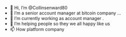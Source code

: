 - 👋 Hi, I’m @Collinsenward80
- 👀 I’m a senior account manager at bitcoin company ...
- 🌱 I’m currently working as account manager .
- 💞️ I’m helping people so they we all happy like us 
- 📫 How platform company 

<!--platform company 80/Collinsenward80 is a ✨ special ✨ repository because its `README.md` (this file) appears on your GitHub profile.
You can click the Preview link to take a look at your changes.
--->
